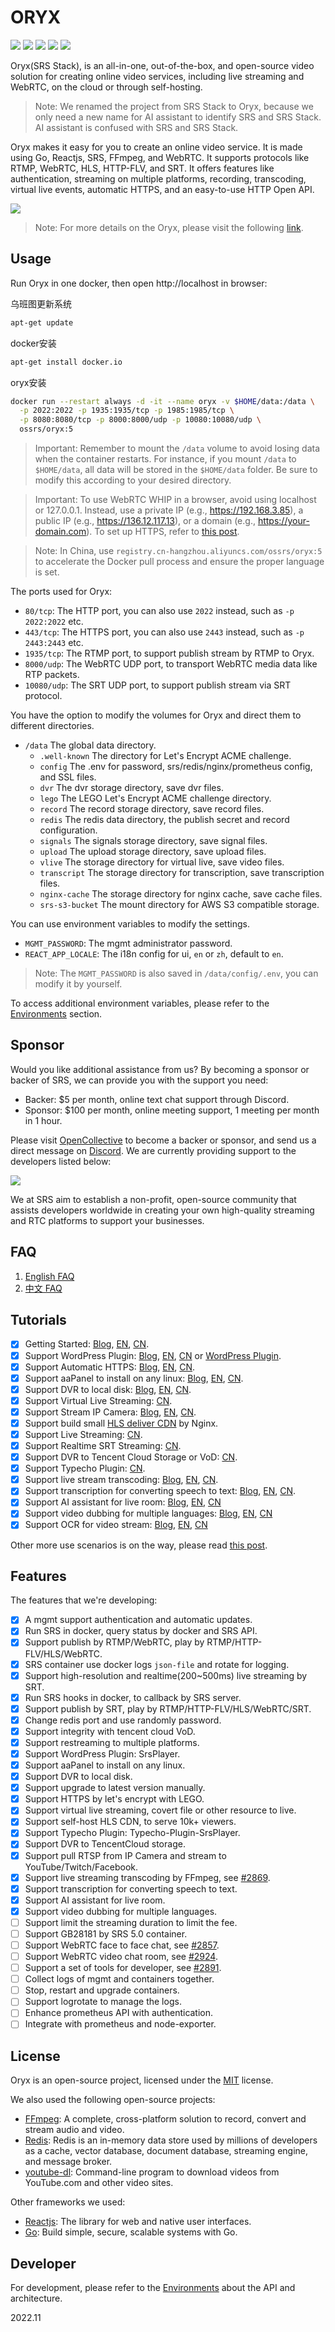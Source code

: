 # ORYX

[![](https://img.shields.io/twitter/follow/srs_server?style=social)](https://twitter.com/srs_server)
[![](https://badgen.net/discord/members/bQUPDRqy79)](https://discord.gg/bQUPDRqy79)
[![](https://ossrs.net/wiki/images/wechat-badge4.svg)](https://ossrs.net/lts/zh-cn/contact#discussion)
[![](https://ossrs.net/wiki/images/do-btn-srs-125x20.svg)](https://marketplace.digitalocean.com/apps/srs)
[![](https://opencollective.com/srs-server/tiers/badge.svg)](https://opencollective.com/srs-server)

Oryx(SRS Stack), is an all-in-one, out-of-the-box, and open-source video solution for creating 
online video services, including live streaming and WebRTC, on the cloud or through self-hosting.

> Note: We renamed the project from SRS Stack to Oryx, because we only need a new name for AI assistant to identify 
> SRS and SRS Stack. AI assistant is confused with SRS and SRS Stack.

Oryx makes it easy for you to create an online video service. It is made using Go, Reactjs, SRS, 
FFmpeg, and WebRTC. It supports protocols like RTMP, WebRTC, HLS, HTTP-FLV, and SRT. It offers features 
like authentication, streaming on multiple platforms, recording, transcoding, virtual live events, 
automatic HTTPS, and an easy-to-use HTTP Open API.

[![](https://ossrs.io/lts/en-us/img/Oryx-5-sd.png?v=1)](https://ossrs.io/lts/en-us/img/Oryx-5-hd.png)

> Note: For more details on the Oryx, please visit the following [link](https://www.figma.com/file/Ju5h2DZeJMzUtx5k7D0Oak/Oryx).

## Usage

Run Oryx in one docker, then open http://localhost in browser:

乌班图更新系统
```bash
apt-get update
```
docker安装
```bash
apt-get install docker.io
```
oryx安装
```bash
docker run --restart always -d -it --name oryx -v $HOME/data:/data \
  -p 2022:2022 -p 1935:1935/tcp -p 1985:1985/tcp \
  -p 8080:8080/tcp -p 8000:8000/udp -p 10080:10080/udp \
  ossrs/oryx:5
```

> Important: Remember to mount the `/data` volume to avoid losing data when the container restarts. For instance, 
> if you mount `/data` to `$HOME/data`, all data will be stored in the `$HOME/data` folder. Be sure to modify this 
> according to your desired directory.

> Important: To use WebRTC WHIP in a browser, avoid using localhost or 127.0.0.1. Instead, use a private IP (e.g., https://192.168.3.85), 
> a public IP (e.g., https://136.12.117.13), or a domain (e.g., https://your-domain.com). To set up HTTPS, 
> refer to [this post](https://blog.ossrs.io/how-to-secure-srs-with-lets-encrypt-by-1-click-cb618777639f).

> Note: In China, use `registry.cn-hangzhou.aliyuncs.com/ossrs/oryx:5` to accelerate the Docker pull process 
> and ensure the proper language is set.

The ports used for Oryx:

* `80/tcp`: The HTTP port, you can also use `2022` instead, such as `-p 2022:2022` etc.
* `443/tcp`: The HTTPS port, you can also use `2443` instead, such as `-p 2443:2443` etc.
* `1935/tcp`: The RTMP port, to support publish stream by RTMP to Oryx.
* `8000/udp`: The WebRTC UDP port, to transport WebRTC media data like RTP packets.
* `10080/udp`: The SRT UDP port, to support publish stream via SRT protocol.

You have the option to modify the volumes for Oryx and direct them to different directories.

* `/data` The global data directory.
    * `.well-known` The directory for Let's Encrypt ACME challenge.
    * `config` The .env for password, srs/redis/nginx/prometheus config, and SSL files.
    * `dvr` The dvr storage directory, save dvr files.
    * `lego` The LEGO Let's Encrypt ACME challenge directory.
    * `record` The record storage directory, save record files.
    * `redis` The redis data directory, the publish secret and record configuration.
    * `signals` The signals storage directory, save signal files.
    * `upload` The upload storage directory, save upload files.
    * `vlive` The storage directory for virtual live, save video files.
    * `transcript` The storage directory for transcription, save transcription files.
    * `nginx-cache` The storage directory for nginx cache, save cache files.
    * `srs-s3-bucket` The mount directory for AWS S3 compatible storage.

You can use environment variables to modify the settings.

* `MGMT_PASSWORD`: The mgmt administrator password.
* `REACT_APP_LOCALE`: The i18n config for ui, `en` or `zh`, default to `en`.

> Note: The `MGMT_PASSWORD` is also saved in `/data/config/.env`, you can modify it by yourself.

To access additional environment variables, please refer to the [Environments](DEVELOPER.md#environments) section.

## Sponsor

Would you like additional assistance from us? By becoming a sponsor or backer of SRS, we can provide you
with the support you need:

* Backer: $5 per month, online text chat support through Discord.
* Sponsor: $100 per month, online meeting support, 1 meeting per month in 1 hour.

Please visit [OpenCollective](https://opencollective.com/srs-server) to become a backer or sponsor, and send
us a direct message on [Discord](https://discord.gg/bQUPDRqy79). We are currently providing support to the 
developers listed below:

[![](https://opencollective.com/srs-server/backers.svg?width=800&button=false)](https://opencollective.com/srs-server)

We at SRS aim to establish a non-profit, open-source community that assists developers worldwide in creating
your own high-quality streaming and RTC platforms to support your businesses.

## FAQ

1. [English FAQ](https://ossrs.io/lts/en-us/faq-oryx)
1. [中文 FAQ](https://ossrs.net/lts/zh-cn/faq-oryx)

## Tutorials

- [x] Getting Started: [Blog](https://blog.ossrs.io/how-to-setup-a-video-streaming-service-by-1-click-e9fe6f314ac6), [EN](https://ossrs.io/lts/en-us/docs/v6/doc/getting-started-stack), [CN](https://ossrs.net/lts/zh-cn/docs/v5/doc/getting-started-stack).
- [x] Support WordPress Plugin: [Blog](https://blog.ossrs.io/publish-your-srs-livestream-through-wordpress-ec18dfae7d6f), [EN](https://ossrs.io/lts/en-us/blog/WordPress-Plugin), [CN](https://ossrs.net/lts/zh-cn/blog/WordPress-Plugin) or [WordPress Plugin](https://wordpress.org/plugins/srs-player).
- [x] Support Automatic HTTPS: [Blog](https://blog.ossrs.io/how-to-secure-srs-with-lets-encrypt-by-1-click-cb618777639f), [EN](https://ossrs.io/lts/en-us/blog/Oryx-Tutorial), [CN](https://ossrs.net/lts/zh-cn/blog/Oryx-HTTPS).
- [x] Support aaPanel to install on any linux: [Blog](https://blog.ossrs.io/how-to-setup-a-video-streaming-service-by-aapanel-9748ae754c8c), [EN](https://ossrs.io/lts/en-us/blog/BT-aaPanel), [CN](https://ossrs.net/lts/zh-cn/blog/BT-aaPanel).
- [x] Support DVR to local disk: [Blog](https://blog.ossrs.io/how-to-record-live-streaming-to-mp4-file-2aa792c35b25), [EN](https://ossrs.io/lts/en-us/blog/Record-Live-Streaming), [CN](https://mp.weixin.qq.com/s/axN_TPo-Gk_H7CbdqUud6g).
- [x] Support Virtual Live Streaming: [CN](https://mp.weixin.qq.com/s/I0Kmxtc24txpngO-PiR_tQ).
- [x] Support Stream IP Camera: [Blog](https://blog.ossrs.io/easily-stream-your-rtsp-ip-camera-to-youtube-twitch-or-facebook-c078db917149), [EN](http://ossrs.io/lts/en-us/blog/Stream-IP-Camera-Events), [CN](https://ossrs.net/lts/zh-cn/blog/Stream-IP-Camera-Events).
- [x] Support build small [HLS deliver CDN](https://github.com/ossrs/oryx/tree/main/scripts/nginx-hls-cdn) by Nginx.
- [x] Support Live Streaming: [CN](https://mp.weixin.qq.com/s/AKqVWIdk3SBD-6uiTMliyA).
- [x] Support Realtime SRT Streaming: [CN](https://mp.weixin.qq.com/s/HQb3gLRyJHHu56pnyHerxA).
- [x] Support DVR to Tencent Cloud Storage or VoD: [CN](https://mp.weixin.qq.com/s/UXR5EBKZ-LnthwKN_rlIjg).
- [x] Support Typecho Plugin: [CN](https://github.com/ossrs/Typecho-Plugin-SrsPlayer).
- [x] Support live stream transcoding: [Blog](https://blog.ossrs.io/efficient-live-streaming-transcoding-for-reducing-bandwidth-and-saving-costs-39bd001af02d), [EN](https://ossrs.io/lts/en-us/blog/Live-Transcoding), [CN](https://ossrs.net/lts/zh-cn/blog/Live-Transcoding).
- [x] Support transcription for converting speech to text: [Blog](https://blog.ossrs.io/revolutionizing-live-streams-with-ai-transcription-creating-accessible-multilingual-subtitles-1e902ab856bd), [EN](https://ossrs.io/lts/en-us/blog/live-streams-transcription), [CN](https://ossrs.net/lts/zh-cn/blog/live-streams-transcription).
- [x] Support AI assistant for live room: [Blog](https://blog.ossrs.io/transform-your-browser-into-a-personal-voice-driven-gpt-ai-assistant-with-srs-stack-13e28adf1e18), [EN](https://ossrs.io/lts/en-us/blog/browser-voice-driven-gpt), [CN](https://ossrs.net/lts/zh-cn/blog/live-streams-transcription)
- [x] Support video dubbing for multiple languages: [Blog](https://blog.ossrs.io/expand-your-global-reach-with-srs-stack-effortless-video-translation-and-dubbing-solutions-544e1db671c2), [EN](https://ossrs.io/lts/en-us/blog/browser-voice-driven-gpt), [CN](https://ossrs.net/lts/zh-cn/blog/live-streams-transcription)
- [x] Support OCR for video stream: [Blog](https://blog.ossrs.io/leveraging-openai-for-ocr-and-object-recognition-in-video-streams-using-oryx-e4d575d0ca1f), [EN](https://ossrs.io/lts/en-us/blog/ocr-video-streams), [CN](https://ossrs.net/lts/zh-cn/blog/ocr-video-streams)

Other more use scenarios is on the way, please read [this post](https://github.com/ossrs/srs/issues/2856#lighthouse).

## Features

The features that we're developing:

- [x] A mgmt support authentication and automatic updates.
- [x] Run SRS in docker, query status by docker and SRS API.
- [x] Support publish by RTMP/WebRTC, play by RTMP/HTTP-FLV/HLS/WebRTC.
- [x] SRS container use docker logs `json-file` and rotate for logging.
- [x] Support high-resolution and realtime(200~500ms) live streaming by SRT.
- [x] Run SRS hooks in docker, to callback by SRS server.
- [x] Support publish by SRT, play by RTMP/HTTP-FLV/HLS/WebRTC/SRT.
- [x] Change redis port and use randomly password.
- [x] Support integrity with tencent cloud VoD.
- [x] Support restreaming to multiple platforms.
- [x] Support WordPress Plugin: SrsPlayer.
- [x] Support aaPanel to install on any linux.
- [x] Support DVR to local disk.
- [x] Support upgrade to latest version manually.
- [x] Support HTTPS by let's encrypt with LEGO.
- [x] Support virtual live streaming, covert file or other resource to live.
- [x] Support self-host HLS CDN, to serve 10k+ viewers.
- [x] Support Typecho Plugin: Typecho-Plugin-SrsPlayer.
- [x] Support DVR to TencentCloud storage.
- [x] Support pull RTSP from IP Camera and stream to YouTube/Twitch/Facebook.
- [x] Support live streaming transcoding by FFmpeg, see [#2869](https://github.com/ossrs/srs/issues/2869).
- [x] Support transcription for converting speech to text.
- [x] Support AI assistant for live room.
- [x] Support video dubbing for multiple languages.
- [ ] Support limit the streaming duration to limit the fee.
- [ ] Support GB28181 by SRS 5.0 container.
- [ ] Support WebRTC face to face chat, see [#2857](https://github.com/ossrs/srs/issues/2857).
- [ ] Support WebRTC video chat room, see [#2924](https://github.com/ossrs/srs/issues/2924).
- [ ] Support a set of tools for developer, see [#2891](https://github.com/ossrs/srs/issues/2891).
- [ ] Collect logs of mgmt and containers together.
- [ ] Stop, restart and upgrade containers.
- [ ] Support logrotate to manage the logs.
- [ ] Enhance prometheus API with authentication.
- [ ] Integrate with prometheus and node-exporter.

## License

Oryx is an open-source project, licensed under the [MIT](https://spdx.org/licenses/MIT.html) license.

We also used the following open-source projects:

* [FFmpeg](https://ffmpeg.org/): A complete, cross-platform solution to record, convert and stream audio and video.
* [Redis](https://redis.io/): Redis is an in-memory data store used by millions of developers as a cache, vector database, document database, streaming engine, and message broker.
* [youtube-dl](https://github.com/ytdl-org/youtube-dl): Command-line program to download videos from YouTube.com and other video sites.

Other frameworks we used:

* [Reactjs](https://react.dev/): The library for web and native user interfaces.
* [Go](https://golang.org/): Build simple, secure, scalable systems with Go.

## Developer

For development, please refer to the [Environments](DEVELOPER.md) about the API and architecture.

2022.11

